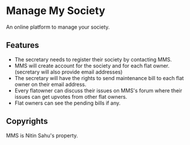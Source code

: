# Manage My Society
 An online platform to manage your society.

## Features
- The secretary needs to register their society by contacting MMS.
- MMS will create account for the society and for each flat owner. (secretary will also provide email addresses)
- The secretary will have the rights to send maintenance bill to each flat owner on their email address.
- Every flatowner can discuss their issues on MMS's forum where their issues can get upvotes from other flat owners.
- Flat owners can see the pending bills if any.

## Copyrights
MMS is Nitin Sahu's property.
